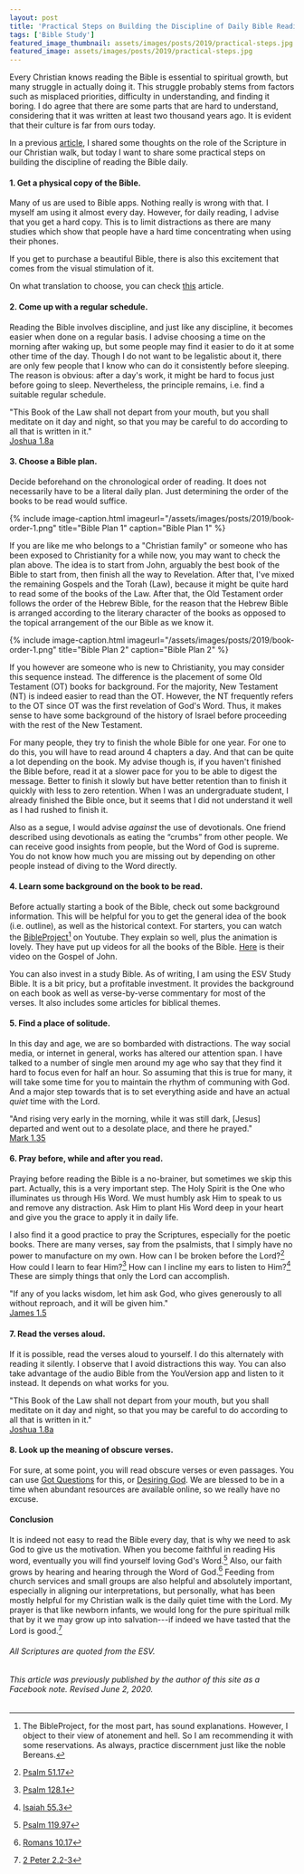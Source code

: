 ```yaml
---
layout: post
title: 'Practical Steps on Building the Discipline of Daily Bible Reading'
tags: ['Bible Study']
featured_image_thumbnail: assets/images/posts/2019/practical-steps.jpg
featured_image: assets/images/posts/2019/practical-steps.jpg
---
```

Every Christian knows reading the Bible is essential to spiritual growth, but many struggle in actually doing it. This struggle probably stems from factors such as misplaced priorities, difficulty in understanding, and finding it boring. I do agree that there are some parts that are hard to understand, considering that it was written at least two thousand years ago. It is evident that their culture is far from ours today.

<!--more-->

In a previous [article](/2-tim-3-16-17), I shared some thoughts on the role of the Scripture in our Christian walk, but today I want to share some practical steps on building the discipline of reading the Bible daily. <br>



#### 1. Get a physical copy of the Bible.

Many of us are used to Bible apps. Nothing really is wrong with that. I myself am using it almost every day. However, for daily reading, I advise that you get a hard copy. This is to limit distractions as there are many studies which show that people have a hard time concentrating when using their phones.

If you get to purchase a beautiful Bible, there is also this excitement that comes from the visual stimulation of it.

On what translation to choose, you can check [this](/a-laymans-guide-to-bible-translations) article.



#### 2. Come up with a regular schedule.

Reading the Bible involves discipline, and just like any discipline, it becomes easier when done on a regular basis. I advise choosing a time on the morning after waking up, but some people may find it easier to do it at some other time of the day. Though I do not want to be legalistic about it, there are only few people that I know who can do it consistently before sleeping. The reason is obvious: after a day's work, it might be hard to focus just before going to sleep. Nevertheless, the principle remains, i.e. find a suitable regular schedule.

"This Book of the Law shall not depart from your mouth, but you shall meditate on it day and night, so that you may be careful to do according to all that is written in it."<br>[Joshua 1.8a](https://biblia.com/bible/esv/joshua/1/8)



#### 3. Choose a Bible plan.

Decide beforehand on the chronological order of reading. It does not necessarily have to be a literal daily plan. Just determining the order of the books to be read would suffice.

{% include image-caption.html imageurl="/assets/images/posts/2019/book-order-1.png" title="Bible Plan 1" caption="Bible Plan 1" %}

If you are like me who belongs to a "Christian family" or someone who has been exposed to Christianity for a while now, you may want to check the plan above. The idea is to start from John, arguably the best book of the Bible to start from, then finish all the way to Revelation. After that, I've mixed the remaining Gospels and the Torah (Law), because it might be quite hard to read some of the books of the Law. After that, the Old Testament order follows the order of the Hebrew Bible, for the reason that the Hebrew Bible is arranged according to the literary character of the books as opposed to the topical arrangement of the our Bible as we know it.

{% include image-caption.html imageurl="/assets/images/posts/2019/book-order-1.png" title="Bible Plan 2" caption="Bible Plan 2" %}

If you however are someone who is new to Christianity, you may consider this sequence instead. The difference is the placement of some Old Testament (OT) books for background. For the majority, New Testament (NT) is indeed easier to read than the OT. However, the NT frequently refers to the OT since OT was the first revelation of God's Word. Thus, it makes sense to have some background of the history of Israel before proceeding with the rest of the New Testament.

For many people, they try to finish the whole Bible for one year. For one to do this, you will have to read around 4 chapters a day. And that can be quite a lot depending on the book. My advise though is, if you haven't finished the Bible before, read it at a slower pace for you to be able to digest the message. Better to finish it slowly but have better retention than to finish it quickly with less to zero retention. When I was an undergraduate student, I already finished the Bible once, but it seems that I did not understand it well as I had rushed to finish it. 

Also as a segue, I would advise *against* the use of devotionals. One friend described using devotionals as eating the “crumbs” from other people. We can receive good insights from people, but the Word of God is supreme. You do not know how much you are missing out by depending on other people instead of diving to the Word directly. 



#### 4. Learn some background on the book to be read.

Before actually starting a book of the Bible, check out some background information. This will be helpful for you to get the general idea of the book (i.e. outline), as well as the historical context. For starters, you can watch the [BibleProject](https://www.youtube.com/channel/UCVfwlh9XpX2Y_tQfjeln9QA)[^1] on Youtube. They explain so well, plus the animation is lovely. They have put up videos for all the books of the Bible. [Here](https://youtu.be/G-2e9mMf7E8) is their video on the Gospel of John.

You can also invest in a study Bible. As of writing, I am using the ESV Study Bible. It is a bit pricy, but a profitable investment. It provides the background on each book as well as verse-by-verse commentary for most of the verses. It also includes some articles for biblical themes.

#### 5. Find a place of solitude.

In this day and age, we are so bombarded with distractions. The way social media, or internet in general, works has altered our attention span. I have talked to a number of single men around my age who say that they find it hard to focus even for half an hour. So assuming that this is true for many, it will take some time for you to maintain the rhythm of communing with God. And a major step towards that is to set everything aside and have an actual *quiet* time with the Lord.

"And rising very early in the morning, while it was still dark, [Jesus] departed and went out to a desolate place, and there he prayed."<br>[Mark 1.35](https://biblia.com/bible/esv/mark/1/35)



#### 6. Pray before, while and after you read.

Praying before reading the Bible is a no-brainer, but sometimes we skip this part. Actually, this is a very important step. The Holy Spirit is the One who illuminates us through His Word. We must humbly ask Him to speak to us and remove any distraction. Ask Him to plant His Word deep in your heart and give you the grace to apply it in daily life.

I also find it a good practice to pray the Scriptures, especially for the poetic books. There are many verses, say from the psalmists, that I simply have no power to manufacture on my own. How can I be broken before the Lord?[^2] How could I learn to fear Him?[^3]  How can I incline my ears to listen to Him?[^4] These are simply things that only the Lord can accomplish.

"If any of you lacks wisdom, let him ask God, who gives generously to all without reproach, and it will be given him."<br>
[James 1.5](https//:biblia.com/bible/esv/james/1/5)



#### 7. Read the verses aloud.

If it is possible, read the verses aloud to yourself. I do this alternately with reading it silently. I observe that I avoid distractions this way. You can also take advantage of the audio Bible from the YouVersion app and listen to it instead. It depends on what works for you.

"This Book of the Law shall not depart from your mouth, but you shall meditate on it day and night, so that you may be careful to do according to all that is written in it."<br>[Joshua 1.8a](https://biblia.com/bible/esv/joshua/1/8)



#### 8. Look up the meaning of obscure verses.

For sure, at some point, you will read obscure verses or even passages. You can use [Got Questions](https://www.gotquestions.org/) for this, or [Desiring God](https://www.desiringgod.org/). We are blessed to be in a time when abundant resources are available online, so we really have no excuse.



#### Conclusion

It is indeed not easy to read the Bible every day, that is why we need to ask God to give us the motivation. When you become faithful in reading His word, eventually you will find yourself loving God's Word.[^5] Also, our faith grows by hearing and hearing through the Word of God.[^6] Feeding from church services and small groups are also helpful and absolutely important, especially in aligning our interpretations, but personally, what has been mostly helpful for my Christian walk is the daily quiet time with the Lord. My prayer is that like newborn infants, we would long for the pure spiritual milk that by it we may grow up into salvation---if indeed we have tasted that the Lord is good.[^7]

###### All Scriptures are quoted from the ESV.

###### This article was previously published by the author of this site as a Facebook note. Revised June 2, 2020.

[^1]: The BibleProject, for the most part, has sound explanations. However, I object to their view of atonement and hell. So I am recommending it with some reservations. As always, practice discernment just like the noble Bereans.
[^2]: [Psalm 51.17](https://biblia.com/bible/esv/psalm/51/17)
[^3]: [Psalm 128.1](https://biblia.com/bible/esv/psalm/128/1)
[^4]: [Isaiah 55.3](https://biblia.com/bible/esv/isaiah/55/3)
[^5]: [Psalm 119.97](https://biblia.com/bible/esv/psalm/119/97)
[^6]: [Romans 10.17](https://biblia.com/bible/esv/romans/10/17)
[^7]: [2 Peter 2.2-3](https://biblia.com/bible/esv/2-peter/2/2-3)
